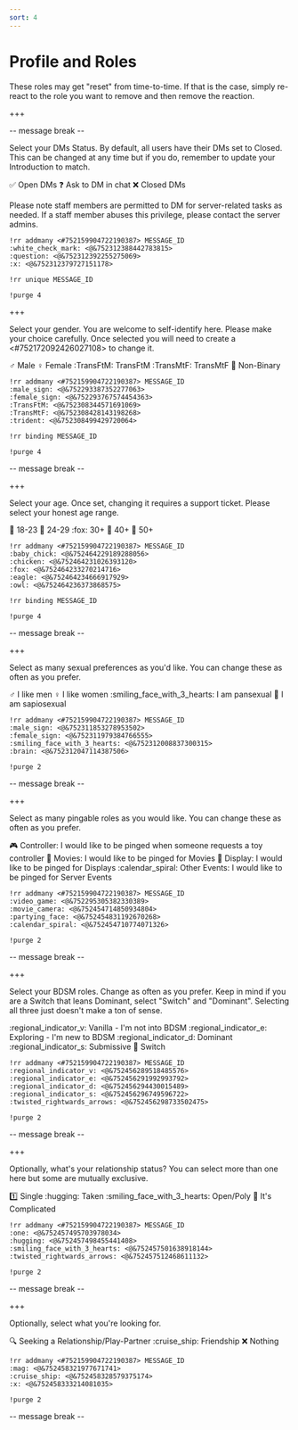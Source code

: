 ```yaml
---
sort: 4
---
```


# Profile and Roles

These roles may get "reset" from time-to-time.  If that is the case, simply re-react to the role you want to remove and then remove the reaction.

+++

-- message break -- 

Select your DMs Status.  By default, all users have their DMs set to Closed.  This can be changed at any time but if you do, remember to update your Introduction to match.

:white_check_mark: Open DMs
:question: Ask to DM in chat
:x: Closed DMs

Please note staff members are permitted to DM for server-related tasks as needed.  If a staff member abuses this privilege, please contact the server admins.

```
!rr addmany <#752159904722190387> MESSAGE_ID 
:white_check_mark: <@&752312388442783815>
:question: <@&752312392255275069>
:x: <@&752312379727151178>

!rr unique MESSAGE_ID

!purge 4
```

+++

Select your gender.  You are welcome to self-identify here.  Please make your choice carefully.  Once selected you will need to create a <#752172092426027108> to change it.

:male_sign: Male
:female_sign: Female
:TransFtM: TransFtM
:TransMtF: TransMtF
:trident: Non-Binary


```
!rr addmany <#752159904722190387> MESSAGE_ID 
:male_sign: <@&752293387352277063>
:female_sign: <@&752293767574454363>
:TransFtM: <@&752308344571691069>
:TransMtF: <@&752308428143198268>
:trident: <@&752308499429720064>

!rr binding MESSAGE_ID

!purge 4
```

-- message break --

+++

Select your age.  Once set, changing it requires a support ticket.  Please select your honest age range.

:baby_chick: 18-23
:chicken: 24-29
:fox: 30+
:eagle: 40+
:owl: 50+

```
!rr addmany <#752159904722190387> MESSAGE_ID 
:baby_chick: <@&752464229189288056>
:chicken: <@&752464231026393120>
:fox: <@&752464233270214716>
:eagle: <@&752464234666917929>
:owl: <@&752464236373868575>

!rr binding MESSAGE_ID

!purge 4
```

-- message break --

+++

Select as many sexual preferences as you'd like.  You can change these as often as you prefer.

:male_sign: I like men
:female_sign: I like women
:smiling_face_with_3_hearts: I am pansexual
:brain: I am sapiosexual

```
!rr addmany <#752159904722190387> MESSAGE_ID 
:male_sign: <@&752311853278953502>
:female_sign: <@&752311979384766555>
:smiling_face_with_3_hearts: <@&752312008837300315>
:brain: <@&752312047114387506>

!purge 2
```

-- message break --

+++

Select as many pingable roles as you would like.  You can change these as often as you prefer.

:video_game: Controller: I would like to be pinged when someone requests a toy controller
:movie_camera: Movies: I would like to be pinged for Movies
:partying_face: Display: I would like to be pinged for Displays
:calendar_spiral: Other Events: I would like to be pinged for Server Events


```
!rr addmany <#752159904722190387> MESSAGE_ID 
:video_game: <@&752295305382330389>
:movie_camera: <@&752454714850934804>
:partying_face: <@&752454831192670268>
:calendar_spiral: <@&752454710774071326>

!purge 2
```

-- message break --

+++

Select your BDSM roles.  Change as often as you prefer.  Keep in mind if you are a Switch that leans Dominant, select "Switch" and "Dominant".  Selecting all three just doesn't make a ton of sense.

:regional_indicator_v: Vanilla - I'm not into BDSM
:regional_indicator_e: Exploring - I'm new to BDSM
:regional_indicator_d: Dominant
:regional_indicator_s: Submissive
:twisted_rightwards_arrows: Switch


```
!rr addmany <#752159904722190387> MESSAGE_ID 
:regional_indicator_v: <@&752456289518485576>
:regional_indicator_e: <@&752456291992993792>
:regional_indicator_d: <@&752456294430015489>
:regional_indicator_s: <@&752456296749596722>
:twisted_rightwards_arrows: <@&752456298733502475>

!purge 2
```


-- message break --

+++

Optionally, what's your relationship status?  You can select more than one here but some are mutually exclusive.

:one: Single
:hugging: Taken
:smiling_face_with_3_hearts: Open/Poly
:twisted_rightwards_arrows: It's Complicated


```
!rr addmany <#752159904722190387> MESSAGE_ID 
:one: <@&752457495703978034>
:hugging: <@&752457498455441408>
:smiling_face_with_3_hearts: <@&752457501638918144>
:twisted_rightwards_arrows: <@&752457512468611132>

!purge 2
```

-- message break --

+++

Optionally, select what you're looking for.

:mag: Seeking a Relationship/Play-Partner
:cruise_ship: Friendship
:x: Nothing


```
!rr addmany <#752159904722190387> MESSAGE_ID 
:mag: <@&752458321977671741>
:cruise_ship: <@&752458328579375174>
:x: <@&752458333214081035>

!purge 2
```

-- message break --
